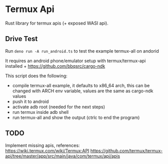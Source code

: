 # Termux Api

Rust library for termux apis (+ exposed WASI api).

## Drive Test

Run `deno run -A run_android.ts` to test the example termux-all on andorid

It requires an android phone/emulator setup with termux/termux-api installed + https://github.com/bbqsrc/cargo-ndk

This script does the following:
- compile termux-all example, it defaults to x86_64 arch, this can be changed with ARCH env variable, values are the same as cargo-ndk values
- push it to android
- activate adb root (needed for the next steps)
- run termux inside adb shell
- run termux-all and show the output (ctrlc to end the program)


## TODO

Implement missing apis, references: https://wiki.termux.com/wiki/Termux:API https://github.com/termux/termux-api/tree/master/app/src/main/java/com/termux/api/apis
